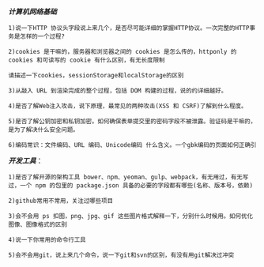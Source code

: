 ***计算机网络基础***

    1)说一下HTTP 协议头字段说上来几个，是否尽可能详细的掌握HTTP协议。一次完整的HTTP事务是怎样的一个过程?

    2)cookies 是干嘛的，服务器和浏览器之间的 cookies 是怎么传的，httponly 的 cookies 和可读写的 cookie 有什么区别，有无长度限制

    请描述一下cookies，sessionStorage和localStorage的区别

    3)从敲入 URL 到渲染完成的整个过程，包括 DOM 构建的过程，说的约详细越好。

    4)是否了解Web注入攻击，说下原理，最常见的两种攻击(XSS 和 CSRF)了解到什么程度。

    5)是否了解公钥加密和私钥加密。如何确保表单提交里的密码字段不被泄露。验证码是干嘛的，是为了解决什么安全问题。

    6)编码常识：文件编码、URL 编码、Unicode编码 什么含义。一个gbk编码的页面如何正确引

***开发工具***：

    1)是否了解开源的架构工具 bower、npm、yeoman、gulp、webpack，有无用过，有无写过，一个 npm 的包里的 package.json 具备的必要的字段都有哪些(名称、版本号，依赖)

    2)github常用不常用，关注过哪些项目

    3)会不会用 ps 扣图，png、jpg、gif 这些图片格式解释一下，分别什么时候用。如何优化图像、图像格式的区别

    4)说一下你常用的命令行工具

    5)会不会用git，说上来几个命令，说一下git和svn的区别，有没有用git解决过冲突
